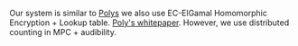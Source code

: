 Our system is similar to [Polys](https://polys.vote)  we also use EC-ElGamal Homomorphic Encryption + Lookup table. [Poly's whitepaper](https://polysdocs.website.yandexcloud.net/Whitepaper/7262_WP_Polys_En_WEB_7.pdf). However, we use distributed counting in MPC + audibility.